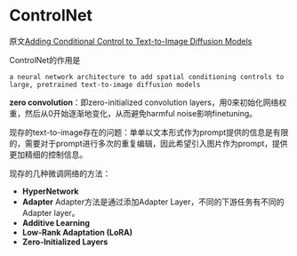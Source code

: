 # ControlNet

原文[Adding Conditional Control to Text-to-Image Diffusion Models](https://arxiv.org/pdf/2302.05543.pdf)

ControlNet的作用是

```
a neural network architecture to add spatial conditioning controls to large, pretrained text-to-image diffusion models
```



**zero convolution**：即zero-initialized convolution layers，用0来初始化网络权重，然后从0开始逐渐地变化，从而避免harmful noise影响finetuning。

现存的text-to-image存在的问题：单单以文本形式作为prompt提供的信息是有限的，需要对于prompt进行多次的重复编辑，因此希望引入图片作为prompt，提供更加精细的控制信息。



现存的几种微调网络的方法：

- **HyperNetwork**
- **Adapter** Adapter方法是通过添加Adapter Layer，不同的下游任务有不同的Adapter layer。
- **Additive Learning** 
- **Low-Rank Adaptation (LoRA)**
- **Zero-Initialized Layers**